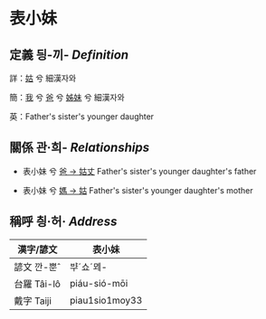 # 表小妹
## 定義 딍-끼- _Definition_
詳：[姑](member12.md) 兮 細漢자와

簡：[我](member1.md) 兮 [爸](member2.md) 兮 [姊妹](member12.md) 兮 細漢자와

英：Father's sister's younger daughter

## 關係 관·희- _Relationships_

- 表小妹 兮 [爸 → 姑丈](member43.md) Father's sister's younger daughter's father

- 表小妹 兮 [媽 → 姑](member12.md) Father's sister's younger daughter's mother



## 稱呼 칑·허· _Address_

漢字/諺文 | 表小妹
--- | ---
諺文 깐-뿐ˆ | ᄇᆤˊ쇼ˊᄆᆀ-
台羅 Tâi-lô | piáu-sió-mōi
戴字 Taiji | piau1sio1moy33


